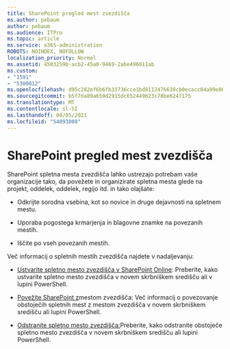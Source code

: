 ```yaml
---
title: SharePoint pregled mest zvezdišča
ms.author: pebaum
author: pebaum
ms.audience: ITPro
ms.topic: article
ms.service: o365-administration
ROBOTS: NOINDEX, NOFOLLOW
localization_priority: Normal
ms.assetid: 4583259b-acb2-45a0-9469-2abe496011ab
ms.custom:
- "1591"
- "5300012"
ms.openlocfilehash: d95c282ef6b6fb33736cce1bd8112476639cb0ecacc04a99e06869bf3feb830f
ms.sourcegitcommit: b5f7da89a650d2915dc652449623c78be6247175
ms.translationtype: MT
ms.contentlocale: sl-SI
ms.lasthandoff: 08/05/2021
ms.locfileid: "54093808"
---
```

# <a name="sharepoint-hub-sites-overview"></a>SharePoint pregled mest zvezdišča

SharePoint spletna mesta zvezdišča lahko ustrezajo potrebam vaše organizacije tako, da povežete in organizirate spletna mesta glede na projekt, oddelek, oddelek, regijo itd. in tako olajšate:

- Odkrijte sorodna vsebina, kot so novice in druge dejavnosti na spletnem mestu.

- Uporaba pogostega krmarjenja in blagovne znamke na povezanih mestih. 

- Iščite po vseh povezanih mestih.

Več informacij o spletnih mestih zvezdišča najdete v nadaljevanju:
- [Ustvarite spletno mesto zvezdišča v SharePoint Online](https://docs.microsoft.com/sharepoint/create-hub-site): Preberite, kako ustvarite spletno mesto zvezdišča v novem skrbniškem središču ali v lupini PowerShell.

- [Povežite SharePoint z](https://support.office.com/article/associate-a-sharepoint-site-with-a-hub-site-ae0009fd-af04-4d3d-917d-88edb43efc05)mestom zvezdišča: Več informacij o povezovanje obstoječih spletnih mest z mestom zvezdišča v novem skrbniškem središču ali lupini PowerShell.

- [Odstranite spletno mesto zvezdišča:](https://docs.microsoft.com/sharepoint/remove-hub-site)Preberite, kako odstranite obstoječe spletno mesto zvezdišča v novem skrbniškem središču ali lupini PowerShell.

